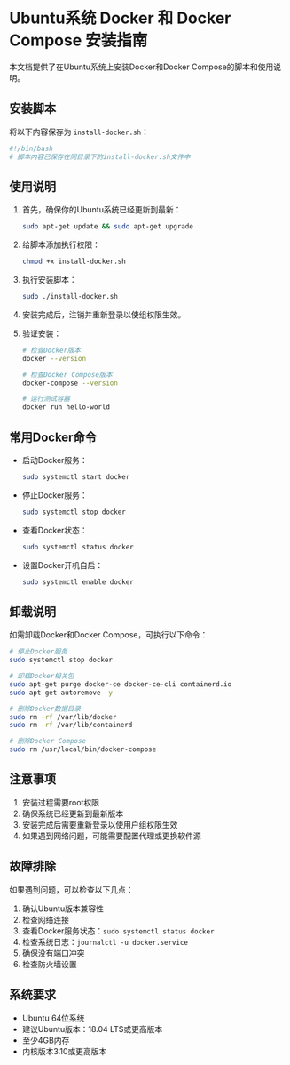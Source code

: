 # Ubuntu系统 Docker 和 Docker Compose 安装指南

本文档提供了在Ubuntu系统上安装Docker和Docker Compose的脚本和使用说明。

## 安装脚本

将以下内容保存为 `install-docker.sh`：

```bash
#!/bin/bash
# 脚本内容已保存在同目录下的install-docker.sh文件中
```

## 使用说明

1. 首先，确保你的Ubuntu系统已经更新到最新：
   ```bash
   sudo apt-get update && sudo apt-get upgrade
   ```

2. 给脚本添加执行权限：
   ```bash
   chmod +x install-docker.sh
   ```

3. 执行安装脚本：
   ```bash
   sudo ./install-docker.sh
   ```

4. 安装完成后，注销并重新登录以使组权限生效。

5. 验证安装：
   ```bash
   # 检查Docker版本
   docker --version
   
   # 检查Docker Compose版本
   docker-compose --version
   
   # 运行测试容器
   docker run hello-world
   ```

## 常用Docker命令

- 启动Docker服务：
  ```bash
  sudo systemctl start docker
  ```

- 停止Docker服务：
  ```bash
  sudo systemctl stop docker
  ```

- 查看Docker状态：
  ```bash
  sudo systemctl status docker
  ```

- 设置Docker开机自启：
  ```bash
  sudo systemctl enable docker
  ```

## 卸载说明

如需卸载Docker和Docker Compose，可执行以下命令：

```bash
# 停止Docker服务
sudo systemctl stop docker

# 卸载Docker相关包
sudo apt-get purge docker-ce docker-ce-cli containerd.io
sudo apt-get autoremove -y

# 删除Docker数据目录
sudo rm -rf /var/lib/docker
sudo rm -rf /var/lib/containerd

# 删除Docker Compose
sudo rm /usr/local/bin/docker-compose
```

## 注意事项

1. 安装过程需要root权限
2. 确保系统已经更新到最新版本
3. 安装完成后需要重新登录以使用户组权限生效
4. 如果遇到网络问题，可能需要配置代理或更换软件源

## 故障排除

如果遇到问题，可以检查以下几点：

1. 确认Ubuntu版本兼容性
2. 检查网络连接
3. 查看Docker服务状态：`sudo systemctl status docker`
4. 检查系统日志：`journalctl -u docker.service`
5. 确保没有端口冲突
6. 检查防火墙设置

## 系统要求

- Ubuntu 64位系统
- 建议Ubuntu版本：18.04 LTS或更高版本
- 至少4GB内存
- 内核版本3.10或更高版本
